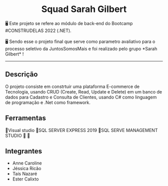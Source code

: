 <h1 align="center">Squad Sarah Gilbert</h1>


<p align=“center”>🖥  Este projeto se refere ao módulo de back-end do Bootcamp #CONSTRUDELAS 2022 (.NET). <br></br>
  🖥 Sendo esse o projeto final que serve como parametro avaliativo para o processo seletivo da JuntosSomosMais e foi realizado pelo grupo *Sarah Gilbert* !</p>
<hr>


<h2> Descrição </h2

## O projeto consiste em constrtuir uma plataforma E-commerce de Tecnologia, usando CRUD (Create, Read, Update e Delete) em um banco de dados para Cadastro e Consulta de Clientes, usando C# como linguagem de programação e .Net como framework.


## Ferramentas

📌Visual studio
📌SQL SERVER EXPRESS 2019
📌SQL SERVE MANAGEMENT STUDIO
📌
📌




## Integrantes
- Anne Caroline
- Jéssica Ricão
- Taís Nazaré
- Ester Calixto
